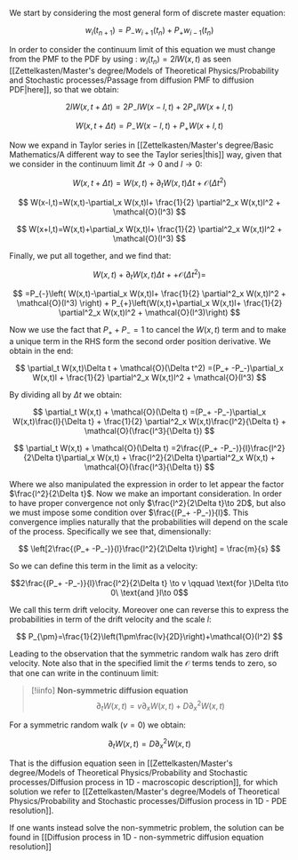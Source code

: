 We start by considering the most general form of discrete master equation:

$$w_{i}(t_{n+1}) = P_{-}w_{i+1}(t_{n}) + P_{+}w_{i-1}(t_{n})$$

In order to consider the continuum limit of this equation we must change from the PMF to the PDF by using :
$w_i(t_n) = {2l}W(x,t)$ as seen [[Zettelkasten/Master's degree/Models of Theoretical Physics/Probability and Stochastic processes/Passage from diffusion PMF to diffusion PDF|here]], so that we obtain:

$${2l}W(x,t+\Delta t) = 2P_{-}{l}W(x-l,t) + 2P_{+}{l}W(x+l,t)$$

$$W(x,t+\Delta t) = P_{-}W(x-l,t) + P_{+}W(x+l,t)$$

Now we expand in Taylor series in [[Zettelkasten/Master's degree/Basic Mathematics/A different way to see the Taylor series|this]] way, given that we consider in the continuum limit $\Delta t \to 0$ and $l\to 0$:

$$ W(x,t+\Delta t) = W(x,t)+\partial_t W(x,t)\Delta t + \mathcal{O}(\Delta t^2) $$

$$ W(x-l,t)=W(x,t)-\partial_x W(x,t)l+ \frac{1}{2} \partial^2_x W(x,t)l^2 + \mathcal{O}(l^3) $$

$$ W(x+l,t)=W(x,t)+\partial_x W(x,t)l+ \frac{1}{2} \partial^2_x W(x,t)l^2 + \mathcal{O}(l^3) $$

Finally, we put all together, and we find that:

$$ W(x,t)+\partial_t W(x,t)\Delta t+ + \mathcal{O}(\Delta t^2) =$$

$$ =P_{-}\left( W(x,t)-\partial_x W(x,t)l+ \frac{1}{2} \partial^2_x W(x,t)l^2 + \mathcal{O}(l^3) \right) + P_{+}\left(W(x,t)+\partial_x W(x,t)l+ \frac{1}{2} \partial^2_x W(x,t)l^2 + \mathcal{O}(l^3)\right) $$

Now we use the fact that $P_++P_-=1$ to cancel the $W(x,t)$ term and to make a unique term in the RHS form the second order position derivative. We obtain in the end:

$$ \partial_t W(x,t)\Delta t + \mathcal{O}(\Delta t^2) =(P_+ -P_-)\partial_x W(x,t)l + \frac{1}{2} \partial^2_x W(x,t)l^2 + \mathcal{O}(l^3) $$

By dividing all by $\Delta t$ we obtain:

$$ \partial_t W(x,t) + \mathcal{O}(\Delta t) =(P_+ -P_-)\partial_x W(x,t)\frac{l}{\Delta t} + \frac{1}{2} \partial^2_x W(x,t)\frac{l^2}{\Delta t} + \mathcal{O}(\frac{l^3}{\Delta t}) $$

$$ \partial_t W(x,t) + \mathcal{O}(\Delta t) =2\frac{(P_+ -P_-)}{l}\frac{l^2}{2\Delta t}\partial_x W(x,t) + \frac{l^2}{2\Delta t}\partial^2_x W(x,t) + \mathcal{O}(\frac{l^3}{\Delta t}) $$

Where we also manipulated the expression in order to let appear the factor $\frac{l^2}{2\Delta t}$.
Now we make an important consideration. In order to have proper convergence not only $\frac{l^2}{2\Delta t}\to 2D$, but also we must impose some condition over $\frac{(P_+ -P_-)}{l}$.
This convergence implies naturally that the probabilities will depend on the scale of the process. Specifically we see that, dimensionally:

$$ \left[2\frac{(P_+ -P_-)}{l}\frac{l^2}{2\Delta t}\right] = \frac{m}{s} $$

So we can define this term in the limit as a velocity:

$$2\frac{(P_+ -P_-)}{l}\frac{l^2}{2\Delta t} \to v \qquad \text{for }\Delta t\to 0\ \text{and }l\to 0$$

We call this term drift velocity. Moreover one can reverse this to express the probabilities in term of the drift velocity and the scale $l$:

$$ P_{\pm}=\frac{1}{2}\left(1\pm\frac{lv}{2D}\right)+\mathcal{O}(l^2) $$

Leading to the observation that the symmetric random walk has zero drift velocity.
Note also that in the specified limit the $\mathcal{O}$ terms tends to zero, so that one can write in the continuum limit:


>[!iinfo] **Non-symmetric diffusion equation**
>$$ \partial_t W(x,t) =v\partial_x W(x,t) + D\partial^2_x W(x,t)  $$

For a symmetric random walk $(v=0)$ we obtain:

$$ \partial_t W(x,t) = D\partial^2_x W(x,t)  $$

That is the diffusion equation seen in [[Zettelkasten/Master's degree/Models of Theoretical Physics/Probability and Stochastic processes/Diffusion process in 1D - macroscopic description]], for which solution we refer to [[Zettelkasten/Master's degree/Models of Theoretical Physics/Probability and Stochastic processes/Diffusion process in 1D - PDE resolution]].

If one wants instead solve the non-symmetric problem, the solution can be found in [[Diffusion process in 1D - non-symmetric diffusion equation resolution]]

